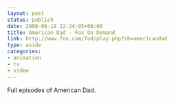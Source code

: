 ```yaml
---
layout: post
status: publish
date: 2008-06-18 22:24:05+00:00
title: American Dad - Fox On Demand
link: http://www.fox.com/fod/play.php?sh=americandad
type: aside
categories:
- animation
- tv
- video
---
```


Full episodes of American Dad.
